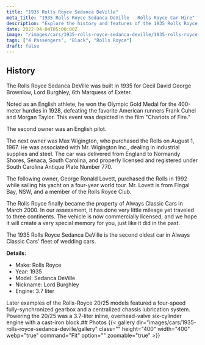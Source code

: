 ```yaml
---
title: "1935 Rolls Royce Sedanca DeVille"
meta_title: "1935 Rolls Royce Sedanca DeVille - Rolls Royce Car Hire"
description: "Explore the history and features of the 1935 Rolls Royce Sedanca DeVille, a luxury car that has traveled across three continents and is part of the Always Classic Cars collection."
date: 2022-04-04T05:00:00Z
image: "/images/cars/1935-rolls-royce-sedanca-deville/1935-rolls-royce-sedanca-deville.jpg"
tags: ["4 Passengers", "Black", "Rolls Royce"]
draft: false
---
```

## History

The Rolls Royce Sedanca DeVille was built in 1935 for Cecil David George Brownlow, Lord Burghley, 6th Marquess of Exeter.

Noted as an English athlete, he won the Olympic Gold Medal for the 400-meter hurdles in 1928, defeating the favorite American runners Frank Cuhel and Morgan Taylor. This event was depicted in the film "Chariots of Fire."

The second owner was an English pilot.

The next owner was Max Wigington, who purchased the Rolls on August 1, 1967. He was associated with Mr. Wigington Inc., dealing in industrial supplies and steel. The car was delivered from England to Normandy Shores, Senaca, South Carolina, and properly licensed and registered under South Carolina Antique Plate Number 770.

The following owner, George Ronald Lovett, purchased the Rolls in 1992 while sailing his yacht on a four-year world tour. Mr. Lovett is from Fingal Bay, NSW, and a member of the Rolls Royce Club.

The Rolls Royce finally became the property of Always Classic Cars in March 2000. In our assessment, it has done very little mileage yet traveled to three continents. The vehicle is now commercially licensed, and we hope it will create a very special memory for you, just like it did in the past.

The 1935 Rolls Royce Sedanca DeVille is the second oldest car in Always Classic Cars' fleet of wedding cars.

**Details:**
- Make: Rolls Royce
- Year: 1935
- Model: Sedanca DeVille
- Nickname: Lord Burghley
- Engine: 3.7 liter

Later examples of the Rolls-Royce 20/25 models featured a four-speed fully-synchronized gearbox and a centralized chassis lubrication system. Powering the 20/25 was a 3.7-liter inline, overhead-valve six-cylinder engine with a cast-iron block.## Photos
{{< gallery dir="images/cars/1935-rolls-royce-sedanca-deville/gallery" class="" height="400" width="400" webp="true" command="Fit" option="" zoomable="true" >}}
